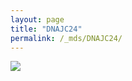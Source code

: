 ```yaml
---
layout: page
title: "DNAJC24"
permalink: /_mds/DNAJC24/
---
```


![](../../algns0/N94_5HSAA031075_aln_report.png?raw=true)